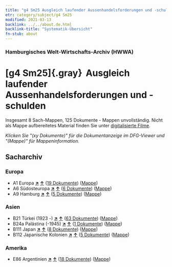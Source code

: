 ```yaml
---
title: "g4 Sm25 Ausgleich laufender Aussenhandelsforderungen und -schulden"
etr: category/subject/g4 Sm25
modified: 2021-03-13
backlink: ../../about.de.html
backlink-title: "Systematik-Übersicht"
fn-stub: about
---
```


### Hamburgisches Welt-Wirtschafts-Archiv (HWWA)
# [g4 Sm25]{.gray}&#8201; Ausgleich laufender Aussenhandelsforderungen und -schulden&#160; 




Insgesamt 8 Sach-Mappen, 125 Dokumente - Mappen unvollständig.
Nicht als Mappe aufbereitetes Material finden Sie unter [digitalisierte Filme](/film/h1_sh).

_Klicken Sie "(xy Dokumente)" für die Dokumentanzeige im DFG-Viewer und "(Mappe)" für Mappeninformation._

## Sacharchiv




### Europa

- A1 Europa [**&nearr;**](../../../geo/i/140892/about.de.html "Europa (alle Mappen)") [**&uarr;**](../../../geo/about.de.html#A1 "Ländersystematik") (<a href="https://pm20.zbw.eu/dfgview/sh/140892,144493" title="über: Europa : Ausgleich laufender Aussenhandelsforderungen und -schulden" target="_blank">19 Dokumente</a>) ([Mappe](../../../../folder/sh/1408xx/140892/1444xx/144493/about.de.html))
- A6 Südosteuropa [**&nearr;**](../../../geo/i/140900/about.de.html "Südosteuropa (alle Mappen)") [**&uarr;**](../../../geo/about.de.html#A6 "Ländersystematik") (<a href="https://pm20.zbw.eu/dfgview/sh/140900,144493" title="über: Südosteuropa : Ausgleich laufender Aussenhandelsforderungen und -schulden" target="_blank">6 Dokumente</a>) ([Mappe](../../../../folder/sh/1409xx/140900/1444xx/144493/about.de.html))
- A9 Hamburg [**&nearr;**](../../../geo/i/140905/about.de.html "Hamburg (alle Mappen)") [**&uarr;**](../../../geo/about.de.html#A9 "Ländersystematik") (<a href="https://pm20.zbw.eu/dfgview/sh/140905,144493" title="über: Hamburg : Ausgleich laufender Aussenhandelsforderungen und -schulden" target="_blank">5 Dokumente</a>) ([Mappe](../../../../folder/sh/1409xx/140905/1444xx/144493/about.de.html))

### Asien

- B21 Türkei (1923 -) [**&nearr;**](../../../geo/i/141111/about.de.html "Türkei (1923 -) (alle Mappen)") [**&uarr;**](../../../geo/about.de.html#B21 "Ländersystematik") (<a href="https://pm20.zbw.eu/dfgview/sh/141111,144493" title="über: Türkei (1923 -) : Ausgleich laufender Aussenhandelsforderungen und -schulden" target="_blank">63 Dokumente</a>) ([Mappe](../../../../folder/sh/1411xx/141111/1444xx/144493/about.de.html))
- B24a Palästina (-1945) [**&nearr;**](../../../geo/i/141115/about.de.html "Palästina (-1945) (alle Mappen)") [**&uarr;**](../../../geo/about.de.html#B24a "Ländersystematik") (<a href="https://pm20.zbw.eu/dfgview/sh/141115,144493" title="über: Palästina (-1945) : Ausgleich laufender Aussenhandelsforderungen und -schulden" target="_blank">1 Dokumente</a>) ([Mappe](../../../../folder/sh/1411xx/141115/1444xx/144493/about.de.html))
- B111 Japan [**&nearr;**](../../../geo/i/141272/about.de.html "Japan (alle Mappen)") [**&uarr;**](../../../geo/about.de.html#B111 "Ländersystematik") (<a href="https://pm20.zbw.eu/dfgview/sh/141272,144493" title="über: Japan : Ausgleich laufender Aussenhandelsforderungen und -schulden" target="_blank">8 Dokumente</a>) ([Mappe](../../../../folder/sh/1412xx/141272/1444xx/144493/about.de.html))
- B112 Japanische Kolonien [**&nearr;**](../../../geo/i/141273/about.de.html "Japanische Kolonien (alle Mappen)") [**&uarr;**](../../../geo/about.de.html#B112 "Ländersystematik") (<a href="https://pm20.zbw.eu/dfgview/sh/141273,144493" title="über: Japanische Kolonien : Ausgleich laufender Aussenhandelsforderungen und -schulden" target="_blank">5 Dokumente</a>) ([Mappe](../../../../folder/sh/1412xx/141273/1444xx/144493/about.de.html))

### Amerika

- E86 Argentinien [**&nearr;**](../../../geo/i/141692/about.de.html "Argentinien (alle Mappen)") [**&uarr;**](../../../geo/about.de.html#E86 "Ländersystematik") (<a href="https://pm20.zbw.eu/dfgview/sh/141692,144493" title="über: Argentinien : Ausgleich laufender Aussenhandelsforderungen und -schulden" target="_blank">18 Dokumente</a>) ([Mappe](../../../../folder/sh/1416xx/141692/1444xx/144493/about.de.html))


